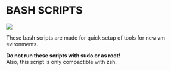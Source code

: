 # BASH SCRIPTS

![](https://i.gifer.com/EgUx.gif)

These bash scripts are made for quick setup of tools for new vm evironments. <br>

**Do not run these scripts with sudo or as root!** <br>
Also, this script is only compactible with zsh.



